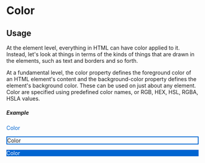 <script setup>
  import Colors from './Colors.vue'
  import { ref, computed } from "vue-demi"
  import items from './Colors.json'
</script>

# Color

<div class="p-0 mt-8">
  <template v-for="item of items">
    <Colors :item="item">
      {{ item.title }}
    </Colors>
  </template>
</div>

## Usage
At the element level, everything in HTML can have color applied to it. Instead, let's look at things in terms of the kinds of things that are drawn in the elements, such as text and borders and so forth.

At a fundamental level, the color property defines the foreground color of an HTML element's content and the background-color property defines the element's background color. These can be used on just about any element. Color are specified using predefined color names, or RGB, HEX, HSL, RGBA, HSLA values.

##### Example

<p style="color:#0065d1;">Color</p>
<p style="border:2px solid #0065d1">Color</p>
<p style="background-color:#0065d1;color:#ffffff;">Color</p>
